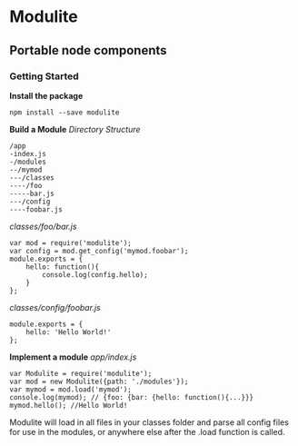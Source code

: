 # Modulite
## Portable node components


### Getting Started

**Install the package**
```
npm install --save modulite
```

**Build a Module**
*Directory Structure*
```
/app
-index.js
-/modules
--/mymod
---/classes
----/foo
-----bar.js
---/config
----foobar.js
```
*classes/foo/bar.js*
```
var mod = require('modulite');
var config = mod.get_config('mymod.foobar');
module.exports = {
    hello: function(){
        console.log(config.hello);
    }
};
```

*classes/config/foobar.js*
```
module.exports = {
    hello: 'Hello World!'
};
```

**Implement a module**
*app/index.js*
```
var Modulite = require('modulite');
var mod = new Modulite({path: './modules'});
var mymod = mod.load('mymod');
console.log(mymod); // {foo: {bar: {hello: function(){...}}}
mymod.hello(); //Hello World!
```

Modulite will load in all files in your classes folder and parse all config files for use in the modules, or anywhere else after the .load function is called.
